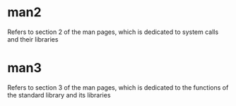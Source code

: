 # man2
Refers to section 2 of the man pages, which is dedicated to system calls and their libraries

# man3
Refers to section 3 of the man pages, which is dedicated to the functions of the standard library and its libraries
